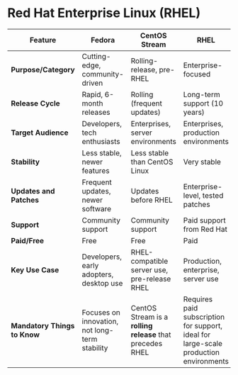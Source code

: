 # Red Hat Enterprise Linux (RHEL)

| **Feature**             | **Fedora**                            | **CentOS Stream**                        | **RHEL**                                |
|-------------------------|---------------------------------------|------------------------------------------|-----------------------------------------|
| **Purpose/Category**    | Cutting-edge, community-driven       | Rolling-release, pre-RHEL                | Enterprise-focused                      |
| **Release Cycle**       | Rapid, 6-month releases              | Rolling (frequent updates)               | Long-term support (10 years)            |
| **Target Audience**     | Developers, tech enthusiasts         | Enterprises, server environments         | Enterprises, production environments    |
| **Stability**           | Less stable, newer features          | Less stable than CentOS Linux            | Very stable                             |
| **Updates and Patches** | Frequent updates, newer software     | Updates before RHEL                      | Enterprise-level, tested patches        |
| **Support**             | Community support                    | Community support                        | Paid support from Red Hat               |
| **Paid/Free**           | Free                                  | Free                                     | Paid                                    |
| **Key Use Case**        | Developers, early adopters, desktop use | RHEL-compatible server use, pre-release RHEL | Production, enterprise, server use      |
| **Mandatory Things to Know** | Focuses on innovation, not long-term stability | CentOS Stream is a **rolling release** that precedes RHEL | Requires paid subscription for support, ideal for large-scale production environments |
